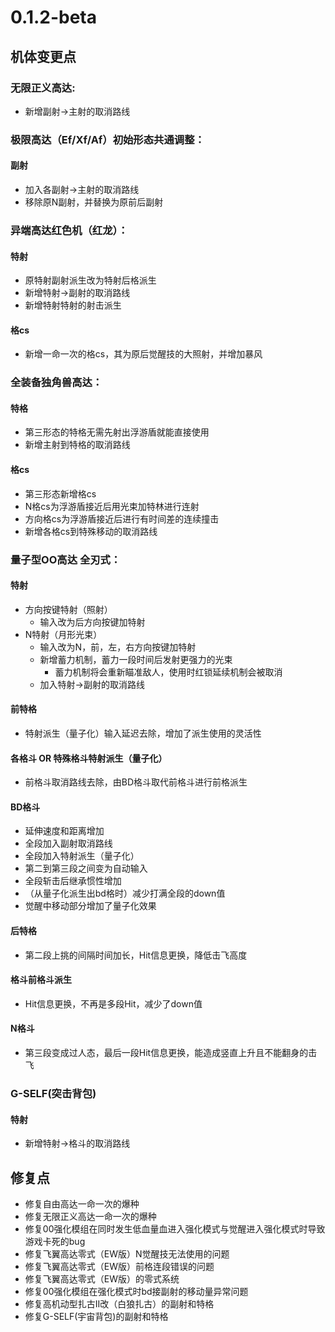 ﻿---
sidebar_label: 0.1.2-beta
---

# 0.1.2-beta

## 机体变更点

### 无限正义高达:
- 新增副射→主射的取消路线

### 极限高达（Ef/Xf/Af）初始形态共通调整：
#### 副射
  - 加入各副射→主射的取消路线
  - 移除原N副射，并替换为原前后副射

### 异端高达红色机（红龙）：
#### 特射
  - 原特射副射派生改为特射后格派生
  - 新增特射→副射的取消路线
  - 新增特射特射的射击派生
#### 格cs
  - 新增一命一次的格cs，其为原后觉醒技的大照射，并增加暴风

### 全装备独角兽高达：
#### 特格
  - 第三形态的特格无需先射出浮游盾就能直接使用
  - 新增主射到特格的取消路线
#### 格cs
  - 第三形态新增格cs
  - N格cs为浮游盾接近后用光束加特林进行连射
  - 方向格cs为浮游盾接近后进行有时间差的连续撞击
  - 新增各格cs到特殊移动的取消路线

### 量子型OO高达 全刃式：
#### 特射
- 方向按键特射（照射）
  - 输入改为后方向按键加特射
- N特射（月形光束）
  - 输入改为N，前，左，右方向按键加特射
  - 新增蓄力机制，蓄力一段时间后发射更强力的光束
    - 蓄力机制将会重新瞄准敌人，使用时红锁延续机制会被取消
  - 加入特射→副射的取消路线
#### 前特格
  - 特射派生（量子化）输入延迟去除，增加了派生使用的灵活性
#### 各格斗 OR 特殊格斗特射派生（量子化）
  - 前格斗取消路线去除，由BD格斗取代前格斗进行前格派生
#### BD格斗
  - 延伸速度和距离增加
  - 全段加入副射取消路线
  - 全段加入特射派生（量子化）
  - 第二到第三段之间变为自动输入
  - 全段斩击后继承惯性增加
  - （从量子化派生出bd格时）减少打满全段的down值
  - 觉醒中移动部分增加了量子化效果
#### 后特格
  - 第二段上挑的间隔时间加长，Hit信息更换，降低击飞高度
#### 格斗前格斗派生
  - Hit信息更换，不再是多段Hit，减少了down值
#### N格斗
  - 第三段变成过人态，最后一段Hit信息更换，能造成竖直上升且不能翻身的击飞

### G-SELF(突击背包)
#### 特射
- 新增特射→格斗的取消路线

## 修复点

- 修复自由高达一命一次的爆种
- 修复无限正义高达一命一次的爆种
- 修复00强化模组在同时发生低血量血进入强化模式与觉醒进入强化模式时导致游戏卡死的bug
- 修复飞翼高达零式（EW版）N觉醒技无法使用的问题
- 修复飞翼高达零式（EW版）前格连段错误的问题
- 修复飞翼高达零式（EW版）的零式系统
- 修复00强化模组在强化模式时bd接副射的移动量异常问题
- 修复高机动型扎古II改（白狼扎古）的副射和特格
- 修复G-SELF(宇宙背包)的副射和特格
